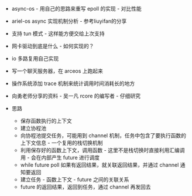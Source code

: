 - async-os - 用自己的思路来重写 epoll 的实现 - 对比性能
- ariel-os async 实现机制分析 - 参考liuyifan的分享
- 支持 tun 模式 - 这样能方便交给上次支持
- 网卡驱动到底是什么 - 如何实现的？
- io 多路复用自己实现
- 写一个聊天服务器，在 arceos 上跑起来
- 操作系统添加 trace 机制来统计调用时间消耗长的地方
- 向勇老师分享的资料 - 吴一凡 rcore 的编写者 - 仔细研究

- 思路
  - 保存函数执行的上下文
  - 建立协程池
  - 向协程池提交任务，可能用到 channel 机制，任务中包含了要执行函数的上下文信息 - 一个复用的栈切换机制
  - 利用保存好的函数上下文，调用函数 - 这里不是栈切换时直接利用汇编调用 - 会在内部产生 future 进行调度
  - while future poll 如果有返回结果，就关联返回结果，并通过 channel 通知要返回
  - 建立任务 - 函数上下文 - future 之间的关联关系
  - future 的返回结果，返回到任务，通过 channel 再发回去